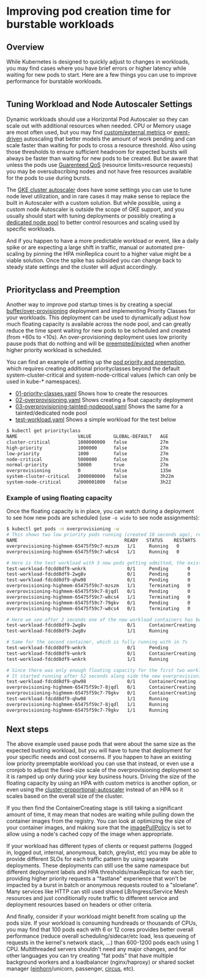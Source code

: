 # Improving pod creation time for burstable workloads

## Overview

While Kubernetes is designed to quickly adjust to changes in workloads, you may find cases where you have brief errors or higher latency while waiting for new pods to start. Here are a few things you can use to improve performance for burstable workloads.

#
## Tuning Workload and Node Autoscaler Settings

Dynamic workloads should use a Horizontal Pod Autoscaler so they can scale out with additional resources when needed. CPU or Memory usage are most often used, but you may find [custom/external metrics](https://cloud.google.com/kubernetes-engine/docs/concepts/custom-and-external-metrics) or [event-driven](https://keda.sh/) autoscaling that better models the amount of work pending and can scale faster than waiting for pods to cross a resource threshold. Also using those thresholds to ensure sufficient headroom for expected bursts will always be faster than waiting for new pods to be created. But be aware that unless the pods use [Guarenteed QoS](https://www.replex.io/blog/everything-you-need-to-know-about-kubernetes-quality-of-service-qos-classes) (resource limits=resource requests) you may be oversubscribing nodes and not have free resources available for the pods to use during bursts.

The [GKE cluster autoscaler](https://cloud.google.com/kubernetes-engine/docs/concepts/cluster-autoscaler) does have some settings you can use to tune node level utilization, and in rare cases it may make sense to replace the built in Autoscaler with a custom solution. But while possible, using a custom node Autoscaler is outside the scope of GKE support, and you usually should start with tuning deployments or possibly creating a [dedicated node pool](https://cloud.google.com/kubernetes-engine/docs/how-to/node-taints#creating_a_node_pool_with_node_taints) to better control resources and scaling used by specific workloads.

And if you happen to have a more predictable workload or event, like a daily spike or are expecting a large shift in traffic, manual or automated pre-scaling by pinning the HPA minReplica count to a higher value might be a viable solution. Once the spike has subsided you can change back to steady state settings and the cluster will adjust accordingly.

#
## Priorityclass and Preemption

Another way to improve pod startup times is by creating a special [buffer/over-provisioning](https://cloud.google.com/solutions/best-practices-for-running-cost-effective-kubernetes-applications-on-gke#autoscaler_and_over-provisioning) deployment and implementing Priority Classes for your workloads. This deployment can be used to dynamically adjust how much floating capacity is available across the node pool, and can greatly reduce the time spent waiting for new pods to be scheduled and created (from +60s to <10s). An over-provisioning deployment uses low priority pause pods that do nothing and will be [preempted/evicted](https://kubernetes.io/docs/concepts/configuration/pod-priority-preemption/) when another higher priority workload is scheduled.

You can find an example of setting up the [pod priority and preemption](https://medium.com/@mohaamer5/kubernetes-pod-priority-and-preemption-943c58aee07), which requires creating additional priorityclasses beyond the default system-cluster-critical and system-node-critical values (which can only be used in kube-* namespaces).

* [01-priority-classes.yaml](./01-priority-classes.yaml) Shows how to create the resources
* [02-overprovisioning.yaml](./02-overprovisioning.yaml) Shows creating a float capacity deployment
* [03-overprovisioning-tainted-nodepool.yaml](./03-overprovisioning-tainted-nodepool.yaml) Shows the same for a tainted/dedicated node pool
* [test-workload.yaml](./test-workload.yaml) Shows a simple workload for the test below

```bash
$ kubectl get priorityclass
NAME                      VALUE        GLOBAL-DEFAULT   AGE
cluster-critical          1000000000   false            27m
high-priority             1000000      false            27m
low-priority              1000         false            27m
node-critical             5000000      false            27m
normal-priority           50000        true             27m
overprovisioning          0            false            135m
system-cluster-critical   2000000000   false            3h22m
system-node-critical      2000001000   false            3h22
```
### Example of using floating capacity
Once the floating capacity is in place, you can watch during a deployment to see how new pods are scheduled (use `-o wide` to see node assignments):
```bash
$ kubectl get pods -n overprovisioning -w
# This shows two low priority pods running (created 10 seconds ago), ready to be evicted if a higher priority workload is admitted to the cluster
NAME                                       READY   STATUS    RESTARTS   AGE
overprovisioning-highmem-65475f59c7-mzszm   1/1     Running   0          10s
overprovisioning-highmem-65475f59c7-w8cs4   1/1     Running   0          10s

# Here is the test workload with 3 new pods getting admitted, the existing overprovisioning pods getting terminated to make room for test-workload pods, and 2 new/rescheduled overprovisioning pods now pending additional capacity
test-workload-fdcdd8df9-wnkrk               0/1     Pending       0          0s
test-workload-fdcdd8df9-2wg8v               0/1     Pending       0          0s
test-workload-fdcdd8df9-qhw98               0/1     Pending       0          0s
overprovisioning-highmem-65475f59c7-mzszm   1/1     Terminating   0          2m17s
overprovisioning-highmem-65475f59c7-8jqdl   0/1     Pending       0          0s
overprovisioning-highmem-65475f59c7-w8cs4   1/1     Terminating   0          2m17s
overprovisioning-highmem-65475f59c7-79gkv   0/1     Pending       0          0s
overprovisioning-highmem-65475f59c7-w8cs4   0/1     Terminating   0          2m18s

# Here we see after 2 seconds one of the new workload containers has been scheduled (ContainerCreating) to an existing node and starts Running after just 3 seconds total 
test-workload-fdcdd8df9-2wg8v               0/1     ContainerCreating   0          2s
test-workload-fdcdd8df9-2wg8v               1/1     Running             0          3s

# Same for the second container, which is fully running with in 7s
test-workload-fdcdd8df9-wnkrk               0/1     Pending             0          6s
test-workload-fdcdd8df9-wnkrk               0/1     ContainerCreating   0          6s
test-workload-fdcdd8df9-wnkrk               1/1     Running             0          7s

# Since there was only enough floating capacity for the first two workload pods, the third had to wait for a new node to be created by the cluster autoscaler
# It started running after 52 seconds along side the new overprovisioning pods
test-workload-fdcdd8df9-qhw98               0/1     ContainerCreating   0          47s
overprovisioning-highmem-65475f59c7-8jqdl   0/1     ContainerCreating   0          48s
overprovisioning-highmem-65475f59c7-79gkv   0/1     ContainerCreating   0          50s
test-workload-fdcdd8df9-qhw98               1/1     Running             0          52s
overprovisioning-highmem-65475f59c7-8jqdl   1/1     Running             0          53s
overprovisioning-highmem-65475f59c7-79gkv   1/1     Running             0          53s
```

## Next steps
The above example used pause pods that were about the same size as the expected busting workload, but you will have to tune that deployment for your specific needs and cost conserns. If you happen to have an existing low priority preemptable workload you can use that instead, or even use a cronjob to adjust the fixed-size scale of the overprovisioning deployment so it is ramped up only during your key business hours. Driving the size of the floating capacity by using an HPA with custom metrics is another option, or even using the [cluster-proportional-autoscaler](https://medium.com/scout24-engineering/cluster-overprovisiong-in-kubernetes-79433cb3ed0e) instead of an HPA so it scales based on the overall size of the cluster.

If you then find the ContainerCreating stage is still taking a significant amount of time, it may mean that nodes are waiting while pulling down the container images from the registry. You can look at optimizing the size of your container images, and making sure that the [imagePullPolicy](https://kubernetes.io/docs/concepts/configuration/overview/#container-images) is set to allow using a node's cached copy of the image when appropriate.

If your workload has different types of clients or request patterns (logged in, logged out, internal, anonymous, batch, greylist, etc) you may be able to provide different SLOs for each traffic pattern by using separate deployments. These deployments can still use the same namespace but different deployment labels and HPA thresholds/maxReplicas for each tier, providing higher priority requests a "fastlane" experience that won't be impacted by a burst in batch or anonymous requests routed to a "slowlane". Many services like HTTP can still used shared LB/Ingress/Service Mesh resources and just conditionally route traffic to different service and deployment resources based on headers or other criteria.

And finally, consider if your workload might benefit from scaling up the pods size. If your workload is consuming hundreads or thousands of CPUs, you may find that 100 pods each with 6 or 12 cores provides better overall performance (reduce overall scheduling/sidecar/etc load, less queueing of requests in the kernel's network stack, ...) than 600-1200 pods each using 1 CPU. Multithreaded servers shouldn't need any major changes, and for other languages you can try creating "fat pods" that have multiple background workers and a loadbalancer (nginx/haproxy) or shared socket manager ([einhorn](https://stripe.com/blog/meet-einhorn)/unicorn, passenger, [circus](https://github.com/circus-tent/circus), etc).